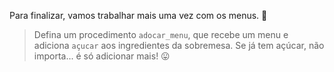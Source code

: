 Para finalizar, vamos trabalhar mais uma vez com os menus. :page_facing_up:

> Defina um procedimento `adocar_menu`, que recebe um menu e adiciona `açucar` aos ingredientes da sobremesa. Se  já tem açúcar, não importa... é só adicionar mais! :stuck_out_tongue:
